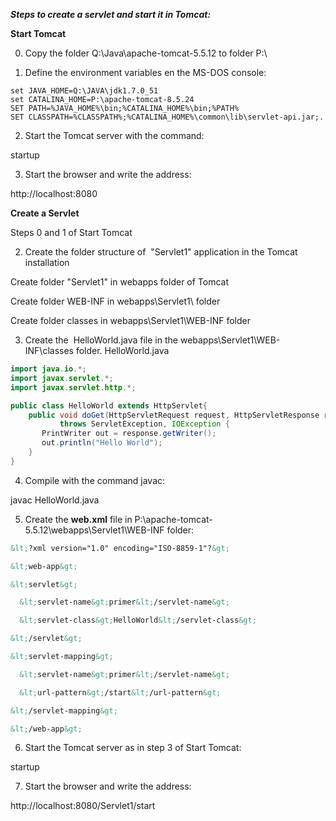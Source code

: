 **_Steps to create a servlet and start it in Tomcat:_**

**Start Tomcat**

0. Copy the folder Q:\Java\apache-tomcat-5.5.12 to folder P:\

1. Define the environment variables en the MS-DOS console:

```batch
set JAVA_HOME=Q:\JAVA\jdk1.7.0_51
set CATALINA_HOME=P:\apache-tomcat-8.5.24
SET PATH=%JAVA_HOME%\bin;%CATALINA_HOME%\bin;%PATH%
SET CLASSPATH=%CLASSPATH%;%CATALINA_HOME%\common\lib\servlet-api.jar;.
```

2. Start the Tomcat server with the command:

startup

3. Start the browser and write the address:

http://localhost:8080

  

**Create a Servlet**

Steps 0 and 1 of Start Tomcat

2. Create the folder structure of  "Servlet1" application in the Tomcat installation

Create folder "Servlet1" in webapps folder of Tomcat

Create folder WEB-INF in webapps\Servlet1\ folder

Create folder classes in webapps\Servlet1\WEB-INF folder

3. Create the  HelloWorld.java file in the webapps\Servlet1\WEB-INF\classes folder. HelloWorld.java

```java
import java.io.*;
import javax.servlet.*;
import javax.servlet.http.*;

public class HelloWorld extends HttpServlet{
    public void doGet(HttpServletRequest request, HttpServletResponse response)
           throws ServletException, IOException {
       PrintWriter out = response.getWriter();
       out.println("Hello World");
    }
}
```

4. Compile with the command javac:

javac HelloWorld.java

5. Create the **web.xml** file in P:\apache-tomcat-5.5.12\webapps\Servlet1\WEB-INF folder:

```xml
&lt;?xml version="1.0" encoding="ISO-8859-1"?&gt;

&lt;web-app&gt;

&lt;servlet&gt;

  &lt;servlet-name&gt;primer&lt;/servlet-name&gt;

  &lt;servlet-class&gt;HelloWorld&lt;/servlet-class&gt;

&lt;/servlet&gt;

&lt;servlet-mapping&gt;

  &lt;servlet-name&gt;primer&lt;/servlet-name&gt;

  &lt;url-pattern&gt;/start&lt;/url-pattern&gt;

&lt;/servlet-mapping&gt;

&lt;/web-app&gt;
```

6. Start the Tomcat server as in step 3 of Start Tomcat:

startup

7. Start the browser and write the address:

http://localhost:8080/Servlet1/start
